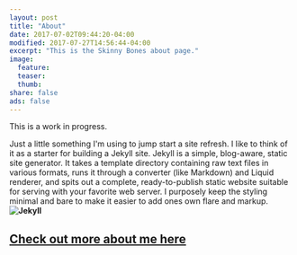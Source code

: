 ```yaml
---
layout: post
title: "About"
date: 2017-07-02T09:44:20-04:00
modified: 2017-07-27T14:56:44-04:00
excerpt: "This is the Skinny Bones about page."
image:
  feature:
  teaser:
  thumb:
share: false
ads: false
---
```


This is a work in progress.

Just a little something I'm using to jump start a site refresh. I like to think of it as a starter for building a Jekyll site.
Jekyll is a simple, blog-aware, static site generator. It takes a template directory containing raw text files in various formats, runs it through a converter (like Markdown) and Liquid renderer, and spits out a complete, ready-to-publish static website suitable for serving with your favorite web server. I purposely keep the styling minimal and bare to make it easier to add ones own flare and markup.
<b><img src="http://talk.jekyllrb.com/uploads/jekyllrb/original/1X/4f9bd5334246d33651e846aed812280fbff586ba.png" alt="Jekyll"></b>
<h2><a href="https://www.kevinwaweru.com/"><u>Check out more about me here</u></a></h2>
